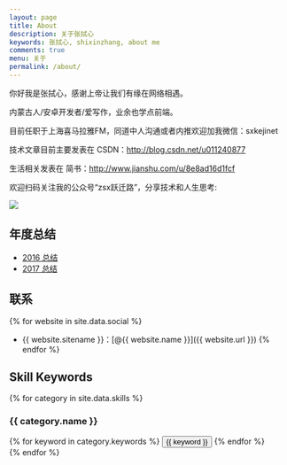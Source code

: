 ```yaml
---
layout: page
title: About
description: 关于张拭心
keywords: 张拭心, shixinzhang, about me
comments: true
menu: 关于
permalink: /about/
---
```


你好我是张拭心，感谢上帝让我们有缘在网络相遇。

内蒙古人/安卓开发者/爱写作，业余也学点前端。

目前任职于上海喜马拉雅FM，同道中人沟通或者内推欢迎加我微信：sxkejinet

技术文章目前主要发表在 CSDN：<http://blog.csdn.net/u011240877>

生活相关发表在 简书：<http://www.jianshu.com/u/8e8ad16d1fcf>

欢迎扫码关注我的公众号“zsx跃迁路”，分享技术和人生思考:

![](http://oqg4nua5z.bkt.clouddn.com/blog/0_wechat_public.png)


## 年度总结

- [2016 总结](https://blog.csdn.net/u011240877/article/details/53961190)
- [2017 总结](https://blog.csdn.net/u011240877/article/details/78967014)

## 联系

{% for website in site.data.social %}
* {{ website.sitename }}：[@{{ website.name }}]({{ website.url }})
{% endfor %}

## Skill Keywords

{% for category in site.data.skills %}
### {{ category.name }}
<div class="btn-inline">
{% for keyword in category.keywords %}
<button class="btn btn-outline" type="button">{{ keyword }}</button>
{% endfor %}
</div>
{% endfor %}
